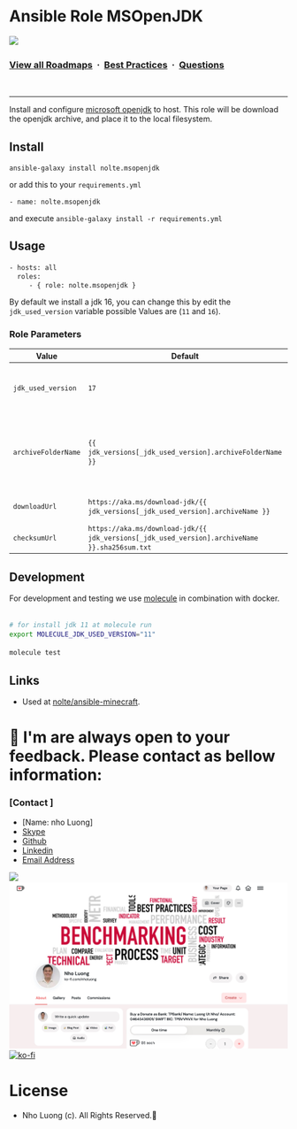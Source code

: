 Ansible Role MSOpenJDK
=========

![](https://i.imgur.com/waxVImv.png)
### [View all Roadmaps](https://github.com/nholuongut/all-roadmaps) &nbsp;&middot;&nbsp; [Best Practices](https://github.com/nholuongut/all-roadmaps/blob/main/public/best-practices/) &nbsp;&middot;&nbsp; [Questions](https://www.linkedin.com/in/nholuong/)
<br/>

---

Install and configure [microsoft openjdk](https://docs.microsoft.com/de-de/java/openjdk/install) to host. This role will be download the openjdk archive, and place it to the local filesystem.

## Install

```
ansible-galaxy install nolte.msopenjdk
```

or add this to your ``requirements.yml``

```
- name: nolte.msopenjdk
```

and execute ``ansible-galaxy install -r requirements.yml``

## Usage

```
- hosts: all
  roles:
     - { role: nolte.msopenjdk }
```

By default we install a jdk 16, you can change this by edit the `jdk_used_version` variable possible Values are (`11` and `16`).

### Role Parameters 

| Value               | Default                                                                                       | Description                                                                   |
|---------------------|-----------------------------------------------------------------------------------------------|-------------------------------------------------------------------------------|
| `jdk_used_version`  | `17`                                                                                          | Used JDk Version, supported Values are `11`,`16` and `17`.                         |
| `archiveFolderName` | `{{ jdk_versions[_jdk_used_version].archiveFolderName }}`                                     | Folder Name inside the Archive, used for build the Link to the java binaries. |
| `downloadUrl`       | `https://aka.ms/download-jdk/{{ jdk_versions[_jdk_used_version].archiveName }}`               | Download Url for the JDK Archive.                                             |
| `checksumUrl`       | `https://aka.ms/download-jdk/{{ jdk_versions[_jdk_used_version].archiveName }}.sha256sum.txt` | Text file with `sha256sum` informations.                                      |

## Development

For development and testing we use [molecule](https://molecule.readthedocs.io/en/latest/) in combination with docker.

```sh

# for install jdk 11 at molecule run
export MOLECULE_JDK_USED_VERSION="11"

molecule test

```

## Links

* Used at [nolte/ansible-minecraft](https://github.com/nholuongut/ansible-minecraft).

# 🚀 I'm are always open to your feedback.  Please contact as bellow information:
### [Contact ]
* [Name: nho Luong]
* [Skype](luongutnho_skype)
* [Github](https://github.com/nholuongut/)
* [Linkedin](https://www.linkedin.com/in/nholuong/)
* [Email Address](luongutnho@hotmail.com)

![](https://i.imgur.com/waxVImv.png)
![](Donate.png)
[![ko-fi](https://ko-fi.com/img/githubbutton_sm.svg)](https://ko-fi.com/nholuong)

# License
* Nho Luong (c). All Rights Reserved.🌟
